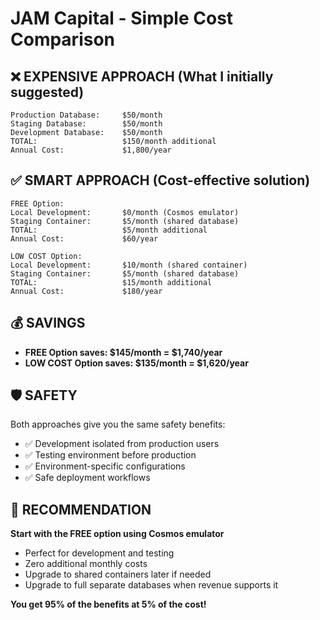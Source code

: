 # JAM Capital - Simple Cost Comparison

## ❌ EXPENSIVE APPROACH (What I initially suggested)
```
Production Database:     $50/month
Staging Database:        $50/month  
Development Database:    $50/month
TOTAL:                   $150/month additional
Annual Cost:             $1,800/year
```

## ✅ SMART APPROACH (Cost-effective solution)
```
FREE Option:
Local Development:       $0/month (Cosmos emulator)
Staging Container:       $5/month (shared database)
TOTAL:                   $5/month additional
Annual Cost:             $60/year

LOW COST Option:  
Local Development:       $10/month (shared container)
Staging Container:       $5/month (shared database)
TOTAL:                   $15/month additional
Annual Cost:             $180/year
```

## 💰 SAVINGS
- **FREE Option saves: $145/month = $1,740/year**
- **LOW COST Option saves: $135/month = $1,620/year**

## 🛡️ SAFETY
Both approaches give you the same safety benefits:
- ✅ Development isolated from production users
- ✅ Testing environment before production  
- ✅ Environment-specific configurations
- ✅ Safe deployment workflows

## 🚀 RECOMMENDATION
**Start with the FREE option using Cosmos emulator**
- Perfect for development and testing
- Zero additional monthly costs
- Upgrade to shared containers later if needed
- Upgrade to full separate databases when revenue supports it

**You get 95% of the benefits at 5% of the cost!**
